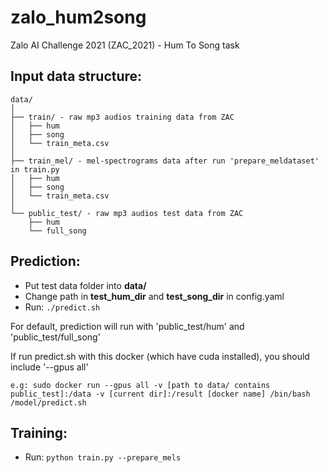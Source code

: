 # zalo_hum2song
Zalo AI Challenge 2021 (ZAC_2021) - Hum To Song task

## Input data structure:
```
data/
│
├── train/ - raw mp3 audios training data from ZAC
│   ├── hum
│   ├── song
│   └── train_meta.csv
│
├── train_mel/ - mel-spectrograms data after run 'prepare_meldataset' in train.py
│   ├── hum
│   ├── song
│   └── train_meta.csv
│
└── public_test/ - raw mp3 audios test data from ZAC
    ├── hum
    └── full_song
```

## Prediction:
- Put test data folder into **data/** <br>
- Change path in **test_hum_dir** and **test_song_dir** in config.yaml <br>
- Run: ```./predict.sh```

For default, prediction will run with 'public_test/hum' and 'public_test/full_song'

If run predict.sh with this docker (which have cuda installed), you should include '--gpus all'
```
e.g: sudo docker run --gpus all -v [path to data/ contains public_test]:/data -v [current dir]:/result [docker name] /bin/bash /model/predict.sh
```

## Training:
- Run: ```python train.py --prepare_mels```

